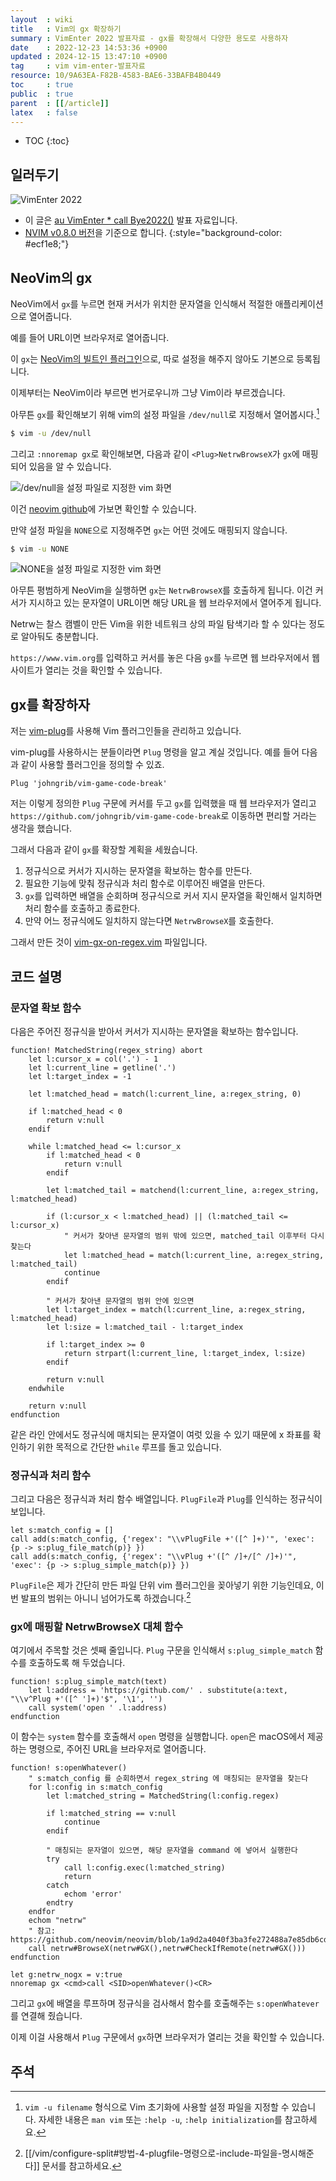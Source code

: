 ```yaml
---
layout  : wiki
title   : Vim의 gx 확장하기
summary : VimEnter 2022 발표자료 - gx를 확장해서 다양한 용도로 사용하자
date    : 2022-12-23 14:53:36 +0900
updated : 2024-12-15 13:47:10 +0900
tag     : vim vim-enter-발표자료
resource: 10/9A63EA-F82B-4583-BAE6-33BAFB4B0449
toc     : true
public  : true
parent  : [[/article]]
latex   : false
---
```

* TOC
{:toc}

## 일러두기

![VimEnter 2022]( /resource/10/9A63EA-F82B-4583-BAE6-33BAFB4B0449/209291566-58be1a09-3b39-42e1-a472-182483de17d5.png )

>
- 이 글은 [au VimEnter * call Bye2022()]( https://event-us.kr/vim/event/51490 ) 발표 자료입니다.
- [NVIM v0.8.0 버전]( https://github.com/neovim/neovim/releases/tag/v0.8.0 )을 기준으로 합니다.
{:style="background-color: #ecf1e8;"}

## NeoVim의 gx

NeoVim에서 `gx`를 누르면 현재 커서가 위치한 문자열을 인식해서 적절한 애플리케이션으로 열어줍니다.

예를 들어 URL이면 브라우저로 열어줍니다.

이 `gx`는 [NeoVim의 빌트인 플러그인]( https://github.com/neovim/neovim/blob/1a9d2a4040f3ba3fe272488a7e85db6cdb453d39/runtime/plugin/netrwPlugin.vim#L84 )으로, 따로 설정을 해주지 않아도 기본으로 등록됩니다.

이제부터는 NeoVim이라 부르면 번거로우니까 그냥 Vim이라 부르겠습니다.

아무튼 `gx`를 확인해보기 위해 vim의 설정 파일을 `/dev/null`로 지정해서 열어봅시다.[^u-option]

```bash
$ vim -u /dev/null
```

그리고 `:nnoremap gx`로 확인해보면, 다음과 같이 `<Plug>NetrwBrowseX`가 `gx`에 매핑되어 있음을 알 수 있습니다.

![/dev/null을 설정 파일로 지정한 vim 화면]( /resource/10/9A63EA-F82B-4583-BAE6-33BAFB4B0449/209280772-f944ecdc-4785-485d-9729-44fd9eab80ce.png )

이건 [neovim github](https://github.com/neovim/neovim/blob/1a9d2a4040f3ba3fe272488a7e85db6cdb453d39/runtime/plugin/netrwPlugin.vim#L84  )에 가보면 확인할 수 있습니다.

만약 설정 파일을 `NONE`으로 지정해주면 `gx`는 어떤 것에도 매핑되지 않습니다.

```bash
$ vim -u NONE
```

![NONE을 설정 파일로 지정한 vim 화면]( /resource/10/9A63EA-F82B-4583-BAE6-33BAFB4B0449/209280069-89cc9f0d-d7e8-450b-a9b2-42b008fe3085.png )

아무튼 평범하게 NeoVim을 실행하면 `gx`는 `NetrwBrowseX`를 호출하게 됩니다.
이건 커서가 지시하고 있는 문자열이 URL이면 해당 URL을 웹 브라우저에서 열어주게 됩니다.

Netrw는 찰스 캠벨이 만든 Vim을 위한 네트워크 상의 파일 탐색기라 할 수 있다는 정도로 알아둬도 충분합니다.

`https://www.vim.org`를 입력하고 커서를 놓은 다음 `gx`를 누르면 웹 브라우저에서 웹 사이트가 열리는 것을 확인할 수 있습니다.

## gx를 확장하자

저는 [vim-plug]( https://github.com/junegunn/vim-plug )를 사용해 Vim 플러그인들을 관리하고 있습니다.

vim-plug를 사용하시는 분들이라면 `Plug` 명령을 알고 계실 것입니다. 예를 들어 다음과 같이 사용할 플러그인을 정의할 수 있죠.

```viml
Plug 'johngrib/vim-game-code-break'
```

저는 이렇게 정의한 `Plug` 구문에 커서를 두고 `gx`를 입력했을 때 웹 브라우저가 열리고  `https://github.com/johngrib/vim-game-code-break`로 이동하면 편리할 거라는 생각을 했습니다.

그래서 다음과 같이 `gx`를 확장할 계획을 세웠습니다.

1. 정규식으로 커서가 지시하는 문자열을 확보하는 함수를 만든다.
2. 필요한 기능에 맞춰 정규식과 처리 함수로 이루어진 배열을 만든다.
3. `gx`를 입력하면 배열을 순회하며 정규식으로 커서 지시 문자열을 확인해서 일치하면 처리 함수를 호출하고 종료한다.
4. 만약 어느 정규식에도 일치하지 않는다면 `NetrwBrowseX`를 호출한다.

그래서 만든 것이 [vim-gx-on-regex.vim]( https://github.com/johngrib/dotfiles/blob/master/nvim/config/vim-gx-on-regex.vim ) 파일입니다.

## 코드 설명

### 문자열 확보 함수

다음은 주어진 정규식을 받아서 커서가 지시하는 문자열을 확보하는 함수입니다.

```viml
function! MatchedString(regex_string) abort
    let l:cursor_x = col('.') - 1
    let l:current_line = getline('.')
    let l:target_index = -1

    let l:matched_head = match(l:current_line, a:regex_string, 0)

    if l:matched_head < 0
        return v:null
    endif

    while l:matched_head <= l:cursor_x
        if l:matched_head < 0
            return v:null
        endif

        let l:matched_tail = matchend(l:current_line, a:regex_string, l:matched_head)

        if (l:cursor_x < l:matched_head) || (l:matched_tail <= l:cursor_x)
            " 커서가 찾아낸 문자열의 범위 밖에 있으면, matched_tail 이후부터 다시 찾는다
            let l:matched_head = match(l:current_line, a:regex_string, l:matched_tail)
            continue
        endif

        " 커서가 찾아낸 문자열의 범위 안에 있으면
        let l:target_index = match(l:current_line, a:regex_string, l:matched_head)
        let l:size = l:matched_tail - l:target_index

        if l:target_index >= 0
            return strpart(l:current_line, l:target_index, l:size)
        endif

        return v:null
    endwhile

    return v:null
endfunction
```

같은 라인 안에서도 정규식에 매치되는 문자열이 여럿 있을 수 있기 때문에 x 좌표를 확인하기 위한 목적으로 간단한 `while` 루프를 돌고 있습니다.

### 정규식과 처리 함수

그리고 다음은 정규식과 처리 함수 배열입니다. `PlugFile`과 `Plug`를 인식하는 정규식이 보입니다.

```viml
let s:match_config = []
call add(s:match_config, {'regex': "\\vPlugFile +'([^ ]+)'", 'exec': {p -> s:plug_file_match(p)} })
call add(s:match_config, {'regex': "\\vPlug +'([^ /]+/[^ /]+)'", 'exec': {p -> s:plug_simple_match(p)} })
```

`PlugFile`은 제가 간단히 만든 파일 단위 vim 플러그인을 꽂아넣기 위한 기능인데요, 이번 발표의 범위는 아니니 넘어가도록 하겠습니다.[^about-plugfile]

### gx에 매핑할 NetrwBrowseX 대체 함수

여기에서 주목할 것은 셋째 줄입니다. `Plug` 구문을 인식해서 `s:plug_simple_match` 함수를 호출하도록 해 두었습니다.

```viml
function! s:plug_simple_match(text)
    let l:address = 'https://github.com/' . substitute(a:text, "\\v^Plug +'([^ ']+)'$", '\1', '')
    call system('open ' .l:address)
endfunction
```

이 함수는 `system` 함수를 호출해서 `open` 명령을 실행합니다.
`open`은 macOS에서 제공하는 명령으로, 주어진 URL을 브라우저로 열어줍니다.

```viml
function! s:openWhatever()
    " s:match_config 를 순회하면서 regex_string 에 매칭되는 문자열을 찾는다
    for l:config in s:match_config
        let l:matched_string = MatchedString(l:config.regex)

        if l:matched_string == v:null
            continue
        endif

        " 매칭되는 문자열이 있으면, 해당 문자열을 command 에 넣어서 실행한다
        try
            call l:config.exec(l:matched_string)
            return
        catch
            echom 'error'
        endtry
    endfor
    echom "netrw"
    " 참고: https://github.com/neovim/neovim/blob/1a9d2a4040f3ba3fe272488a7e85db6cdb453d39/runtime/plugin/netrwPlugin.vim#L84
    call netrw#BrowseX(netrw#GX(),netrw#CheckIfRemote(netrw#GX()))
endfunction

let g:netrw_nogx = v:true
nnoremap gx <cmd>call <SID>openWhatever()<CR>
```

그리고 `gx`에 배열을 루프하며 정규식을 검사해서 함수를 호출해주는 `s:openWhatever`를 연결해 줬습니다.

이제 이걸 사용해서 `Plug` 구문에서 `gx`하면 브라우저가 열리는 것을 확인할 수 있습니다.

## 주석

[^u-option]: `vim -u filename` 형식으로 Vim 초기화에 사용할 설정 파일을 지정할 수 있습니다. 자세한 내용은 `man vim` 또는 `:help -u`, `:help initialization`를 참고하세요.
[^about-plugfile]: [[/vim/configure-split#방법-4-plugfile-명령으로-include-파일을-명시해준다]] 문서를 참고하세요.
